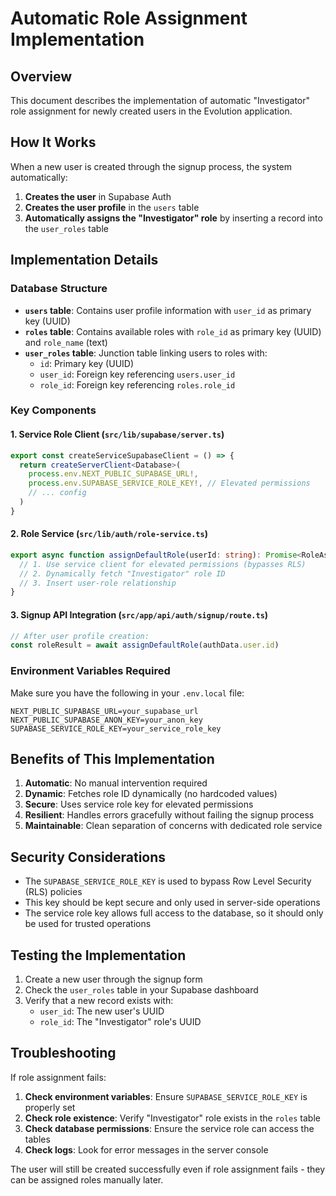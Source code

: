 # Automatic Role Assignment Implementation

## Overview
This document describes the implementation of automatic "Investigator" role assignment for newly created users in the Evolution application.

## How It Works

When a new user is created through the signup process, the system automatically:

1. **Creates the user** in Supabase Auth
2. **Creates the user profile** in the `users` table
3. **Automatically assigns the "Investigator" role** by inserting a record into the `user_roles` table

## Implementation Details

### Database Structure
- **`users` table**: Contains user profile information with `user_id` as primary key (UUID)
- **`roles` table**: Contains available roles with `role_id` as primary key (UUID) and `role_name` (text)
- **`user_roles` table**: Junction table linking users to roles with:
  - `id`: Primary key (UUID)
  - `user_id`: Foreign key referencing `users.user_id`
  - `role_id`: Foreign key referencing `roles.role_id`

### Key Components

#### 1. Service Role Client (`src/lib/supabase/server.ts`)
```typescript
export const createServiceSupabaseClient = () => {
  return createServerClient<Database>(
    process.env.NEXT_PUBLIC_SUPABASE_URL!,
    process.env.SUPABASE_SERVICE_ROLE_KEY!, // Elevated permissions
    // ... config
  )
}
```

#### 2. Role Service (`src/lib/auth/role-service.ts`)
```typescript
export async function assignDefaultRole(userId: string): Promise<RoleAssignmentResult> {
  // 1. Use service client for elevated permissions (bypasses RLS)
  // 2. Dynamically fetch "Investigator" role ID
  // 3. Insert user-role relationship
}
```

#### 3. Signup API Integration (`src/app/api/auth/signup/route.ts`)
```typescript
// After user profile creation:
const roleResult = await assignDefaultRole(authData.user.id)
```

### Environment Variables Required

Make sure you have the following in your `.env.local` file:

```env
NEXT_PUBLIC_SUPABASE_URL=your_supabase_url
NEXT_PUBLIC_SUPABASE_ANON_KEY=your_anon_key
SUPABASE_SERVICE_ROLE_KEY=your_service_role_key
```

## Benefits of This Implementation

1. **Automatic**: No manual intervention required
2. **Dynamic**: Fetches role ID dynamically (no hardcoded values)
3. **Secure**: Uses service role key for elevated permissions
4. **Resilient**: Handles errors gracefully without failing the signup process
5. **Maintainable**: Clean separation of concerns with dedicated role service

## Security Considerations

- The `SUPABASE_SERVICE_ROLE_KEY` is used to bypass Row Level Security (RLS) policies
- This key should be kept secure and only used in server-side operations
- The service role key allows full access to the database, so it should only be used for trusted operations

## Testing the Implementation

1. Create a new user through the signup form
2. Check the `user_roles` table in your Supabase dashboard
3. Verify that a new record exists with:
   - `user_id`: The new user's UUID
   - `role_id`: The "Investigator" role's UUID

## Troubleshooting

If role assignment fails:

1. **Check environment variables**: Ensure `SUPABASE_SERVICE_ROLE_KEY` is properly set
2. **Check role existence**: Verify "Investigator" role exists in the `roles` table
3. **Check database permissions**: Ensure the service role can access the tables
4. **Check logs**: Look for error messages in the server console

The user will still be created successfully even if role assignment fails - they can be assigned roles manually later. 